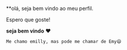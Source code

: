 **olá, seja bem vindo ao meu perfil.

Espero que goste!

**seja bem vindo** ❤️

`Me chamo emilly, mas pode me chamar de Emy😄`
